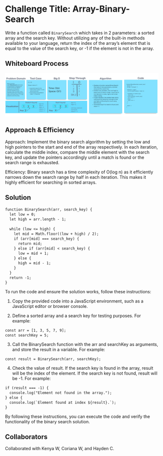 
# Challenge Title:  Array-Binary-Search

Write a function called `BinarySearch` which takes in 2 parameters: a sorted array and the search key. Without utilizing any of the built-in methods available to your language, return the index of the array’s element that is equal to the value of the search key, or -1 if the element is not in the array.

## Whiteboard Process

![White Board - array-insert-shift](./code-challenge-3.jpg)

## Approach & Efficiency

Approach: Implement the binary search algorithm by setting the low and high pointers to the start and end of the array respectively. In each iteration, calculate the middle index, compare the middle element with the search key, and update the pointers accordingly until a match is found or the search range is exhausted.

Efficiency: Binary search has a time complexity of O(log n) as it efficiently narrows down the search range by half in each iteration. This makes it highly efficient for searching in sorted arrays.

## Solution

```
function BinarySearch(arr, search_key) {
  let low = 0;
  let high = arr.length - 1;

  while (low <= high) {
    let mid = Math.floor((low + high) / 2);
    if (arr[mid] === search_key) {
      return mid;
    } else if (arr[mid] < search_key) {
      low = mid + 1;
    } else {
      high = mid - 1;
    }
  }
  return -1;
}
```

To run the code and ensure the solution works, follow these instructions:

1. Copy the provided code into a JavaScript environment, such as a JavaScript editor or browser console.

2. Define a sorted array and a search key for testing purposes. For example:

```
const arr = [1, 3, 5, 7, 9];
const searchKey = 5;
```

3. Call the BinarySearch function with the arr and searchKey as arguments, and store the result in a variable. For example:

```
const result = BinarySearch(arr, searchKey);
```

4. Check the value of result. If the search key is found in the array, result will be the index of the element. If the search key is not found, result will be -1. For example:


```
if (result === -1) {
  console.log("Element not found in the array.");
} else {
  console.log(`Element found at index ${result}.`);
}
```

By following these instructions, you can execute the code and verify the functionality of the binary search solution.


## Collaborators

Collaborated with Kenya W, Coriana W, and Hayden C.
